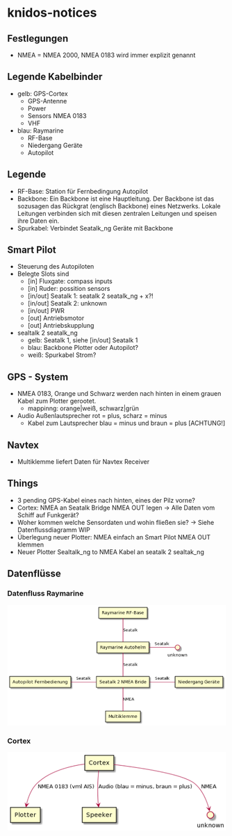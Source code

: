 # knidos-notices
## Festlegungen
- NMEA = NMEA 2000, NMEA 0183 wird immer explizit genannt

## Legende Kabelbinder
- gelb: GPS-Cortex
    - GPS-Antenne
    - Power
    - Sensors NMEA 0183
    - VHF
- blau: Raymarine
    - RF-Base
    - Niedergang Geräte
    - Autopilot

## Legende
- RF-Base: Station für Fernbedingung Autopilot
- Backbone: Ein Backbone ist eine Hauptleitung. Der Backbone ist das sozusagen das Rückgrat (englisch Backbone) eines Netzwerks. Lokale Leitungen verbinden sich mit diesen zentralen Leitungen und speisen ihre Daten ein.
- Spurkabel: Verbindet Seatalk_ng Geräte mit Backbone

## Smart Pilot
- Steuerung des Autopiloten
- Belegte Slots sind
    - [in] Fluxgate: compass inputs
    - [in] Ruder: possition sensors
    - [in/out] Seatalk 1: seatalk 2 seatalk_ng + x?!
    - [in/out] Seatalk 2: unknown
    - [in/out] PWR
    - [out] Antriebsmotor
    - [out] Antriebskupplung
- sealtalk 2 seatalk_ng
    - gelb: Seatalk 1, siehe [in/out] Seatalk 1
    - blau: Backbone Plotter oder Autopilot?
    - weiß: Spurkabel Strom?


## GPS - System
- NMEA 0183, Orange und Schwarz werden nach hinten in einem grauen Kabel zum Plotter gerootet.
    - mappinng: orange|weiß, schwarz|grün
- Audio Außenlautsprecher rot = plus, scharz = minus
    - Kabel zum Lautsprecher blau = minus und braun = plus [ACHTUNG!]

## Navtex
- Multiklemme liefert Daten für Navtex Receiver

## Things
- 3 pending GPS-Kabel eines nach hinten, eines der Pilz vorne?
- Cortex: NMEA an Seatalk Bridge NMEA OUT legen -> Alle Daten vom Schiff auf Funkgerät?
- Woher kommen welche Sensordaten und wohin fließen sie? -> Siehe Datenflussdiagramm WIP
- Überlegung neuer Plotter: NMEA einfach an Smart Pilot NMEA OUT klemmen
- Neuer Plotter Sealtalk_ng to NMEA Kabel an seatalk 2 sealtak_ng

## Datenflüsse

### Datenfluss Raymarine
[sensordaten]: datenfluss/sensordaten.png "Sensordatenfluss"
![sensordaten]

### Cortex
[cortex]: datenfluss/cortex.png "Cortex"
![cortex]
